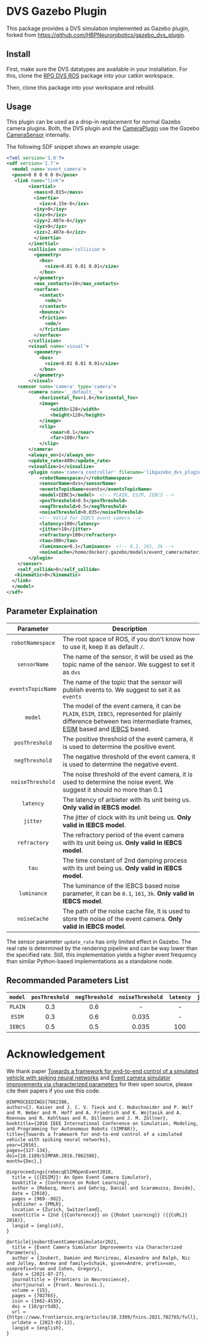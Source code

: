 # DVS Gazebo Plugin

This package provides a DVS simulation implemented as Gazebo plugin, forked from https://github.com/HBPNeurorobotics/gazebo_dvs_plugin.

## Install

First, make sure the DVS datatypes are available in your installation.
For this, clone the [RPG DVS ROS](https://github.com/uzh-rpg/rpg_dvs_ros) package into your catkin workspace.

Then, clone this package into your workspace and rebuild.

## Usage

This plugin can be used as a drop-in replacement for normal Gazebo camera plugins.
Both, the DVS plugin and the [CameraPlugin](https://bitbucket.org/osrf/gazebo/src/666bf30ad9a3c042955b55f79cf1a5416a70d83d/plugins/CameraPlugin.cc)
use the Gazebo [CameraSensor](https://bitbucket.org/osrf/gazebo/src/666bf30ad9a3c042955b55f79cf1a5416a70d83d/gazebo/sensors/CameraSensor.cc) internally.

The following SDF snippet shows an example usage:
```xml
<?xml version='1.0'?>
<sdf version='1.7'>
  <model name='event_camera'>
  <pose>0 0 0 0 0 0</pose>
   <link name="link">
        <inertial>
          <mass>0.015</mass>
          <inertia>
            <ixx>4.15e-6</ixx>
          <ixy>0</ixy>
          <ixz>0</ixz>
          <iyy>2.407e-6</iyy>
          <iyz>0</iyz>
          <izz>2.407e-6</izz>
          </inertia>
        </inertial>
        <collision name='collision'>
          <geometry>
            <box>
              <size>0.01 0.01 0.01</size>
            </box>
          </geometry>
          <max_contacts>10</max_contacts>
          <surface>
            <contact>
              <ode/>
            </contact>
            <bounce/>
            <friction>
              <ode/>
            </friction>
          </surface>
        </collision>
        <visual name='visual'>
          <geometry>
            <box>
              <size>0.01 0.01 0.01</size>
            </box>
          </geometry>
        </visual>
    <sensor name='camera' type='camera'>
        <camera name='__default__'>
            <horizontal_fov>1.8</horizontal_fov>
            <image>
                <width>128</width>
                <height>128</height>
            </image>
            <clip>
                <near>0.1</near>
                <far>100</far>
            </clip>
        </camera>
        <always_on>1</always_on>
        <update_rate>400</update_rate>
        <visualize>1</visualize>
        <plugin name='camera_controller' filename='libgazebo_dvs_plugin.so'>
            <robotNamespace>/</robotNamespace>
            <sensorName>dvs</sensorName>
            <eventsTopicName>events</eventsTopicName>
            <model>IEBCS</model>  <!-- PLAIN, ESIM, IEBCS -->
            <posThreshold>0.5</posThreshold>
            <negThreshold>0.5</negThreshold>
            <noiseThreshold>0.035</noiseThreshold>
            <!-- Valid for IEBCS event camera -->
            <latency>100</latency>
            <jitter>10</jitter>
            <refractory>100</refractory>
            <tau>300</tau>
            <luminance>0.1</luminance>  <!-- 0.1, 161, 3k -->
            <noiseCache>/home/docker/.gazebo/models/event_camera/materials/noise</noiseCache>
        </plugin>
    </sensor>
    <self_collide>0</self_collide>
   <kinematic>0</kinematic>
  </link>
  </model>
</sdf>
```
## Parameter Explaination
| Parameter | Description |
| :---: | --- |
| `robotNamespace` | The root space of ROS, if you don't know how to use it, keep it as default `/`. |
| `sensorName` | The name of the sensor, it will be used as the topic name of the sensor. We suggest to set it as `dvs` |
| `eventsTopicName` | The name of the topic that the sensor will publish events to. We suggest to set it as `events` |
| `model` | The model of the event camera, it can be `PLAIN`, `ESIM`, `IEBCS`, represented for plainly difference between two intermediate frames, [ESIM](https://github.com/uzh-rpg/rpg_esim) based and [IEBCS](https://github.com/neuromorphicsystems/IEBCS) based. |
| `posThreshold` | The positive threshold of the event camera, it is used to determine the positive event. |
| `negThreshold` | The negative threshold of the event camera, it is used to determine the negative event. |
| `noiseThreshold` | The noise threshold of the event camera, it is used to determine the noise event. We suggest it should no more than 0.1 |
| `latency` | The latency of arbieter with its unit being us. **Only valid in IEBCS model**. |
| `jitter` | The jitter of clock with its unit being us. **Only valid in IEBCS model**. |
| `refractory` | The refractory period of the event camera with its unit being us. **Only valid in IEBCS model**. |
| `tau` | The time constant of 2nd damping process with its unit being us. **Only valid in IEBCS model**. |
| `luminance` | The luminance of the IEBCS based noise parameter, it can be `0.1`, `161`, `3k`. **Only valid in IEBCS model**. |
| `noiseCache` | The path of the noise cache file, it is used to store the noise of the event camera. **Only valid in IEBCS model**. |

The sensor parameter `update_rate` has only limited effect in Gazebo.
The real rate is determined by the rendering pipeline and can be way lower than the specified rate.
Still, this implementation yields a higher event frequency than similar Python-based implementations as a standalone node.
## Recommanded Parameters List
| `model` | `posThreshold` | `negThreshold` | `noiseThreshold` | `latency` | `jitter` | `refractory` | `tau` | `luminance` | `noiseCache` |
|:--:|:--:|:--:|:--:|:--:|:--:|:--:|:--:|:--:|:--:|
| `PLAIN` | 0.3 | 0.6 | - | - | - | - | - | - | - |
| `ESIM` | 0.3 | 0.6 | 0.035 | - | - | - | - | - | - |
| `IEBCS` | 0.5 | 0.5 | 0.035 | 100 | 10 | 100 | 300 | 0.1 | `/path/to/your/materials/noise` |

# Acknowledgement

We thank paper [Towards a framework for end-to-end control of a simulated vehicle with spiking neural networks](http://ieeexplore.ieee.org/document/7862386/) and [Event camera simulator improvements via characterized parameters](https://github.com/neuromorphicsystems/IEBCS) for their open source, please cite their papers if you use this code.

```
@INPROCEEDINGS{7862386,
author={J. Kaiser and J. C. V. Tieck and C. Hubschneider and P. Wolf and M. Weber and M. Hoff and A. Friedrich and K. Wojtasik and A. Roennau and R. Kohlhaas and R. Dillmann and J. M. Zöllner},
booktitle={2016 IEEE International Conference on Simulation, Modeling, and Programming for Autonomous Robots (SIMPAR)},
title={Towards a framework for end-to-end control of a simulated vehicle with spiking neural networks},
year={2016},
pages={127-134},
doi={10.1109/SIMPAR.2016.7862386},
month={Dec},}

@inproceedings{rebecqESIMOpenEvent2018,
  title = {{{ESIM}}: An Open Event Camera Simulator},
  booktitle = {Conference on Robot Learning},
  author = {Rebecq, Henri and Gehrig, Daniel and Scaramuzza, Davide},
  date = {2018},
  pages = {969--982},
  publisher = {PMLR},
  location = {Zurich, Switzerland},
  eventtitle = {2nd {{Conference}} on {{Robot Learning}} ({{CoRL}} 2018)},
  langid = {english},
}

@article{joubertEventCameraSimulator2021,
  title = {Event Camera Simulator Improvements via Characterized Parameters},
  author = {Joubert, Damien and Marcireau, Alexandre and Ralph, Nic and Jolley, Andrew and family=Schaik, given=André, prefix=van, useprefix=true and Cohen, Gregory},
  date = {2021-07-27},
  journaltitle = {Frontiers in Neuroscience},
  shortjournal = {Front. Neurosci.},
  volume = {15},
  pages = {702765},
  issn = {1662-453X},
  doi = {10/grr5d8},
  url = {https://www.frontiersin.org/articles/10.3389/fnins.2021.702765/full},
  urldate = {2023-02-13},
  langid = {english},
}

```
